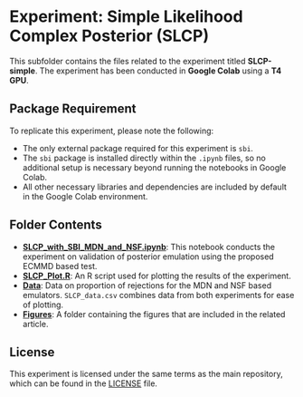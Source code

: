 # Experiment: Simple Likelihood Complex Posterior (SLCP)

This subfolder contains the files related to the experiment titled **SLCP-simple**. The experiment has been conducted in **Google Colab** using a **T4 GPU**.

## Package Requirement

To replicate this experiment, please note the following:

- The only external package required for this experiment is `sbi`.
- The `sbi` package is installed directly within the `.ipynb` files, so no additional setup is necessary beyond running the notebooks in Google Colab.
- All other necessary libraries and dependencies are included by default in the Google Colab environment.

## Folder Contents

- **[SLCP_with_SBI_MDN_and_NSF.ipynb](https://github.com/anirbanc96/ECMMD-CondTwoSamp/blob/main/Simulation%20Based%20Inference/SLCP-Simple/SLCP_with_SBI_MDN_and_NSF.ipynb)**: This notebook conducts the experiment on validation of posterior emulation using the proposed ECMMD based test.
- **[SLCP_Plot.R](https://github.com/anirbanc96/ECMMD-CondTwoSamp/blob/main/Simulation%20Based%20Inference/SLCP-Simple/SLCP_Plot.R)**: An R script used for plotting the results of the experiment.
- **[Data](https://github.com/anirbanc96/ECMMD-CondTwoSamp/tree/main/Simulation%20Based%20Inference/SLCP-Simple/Data)**: Data on proportion of rejections for the MDN and NSF based emulators. `SLCP_data.csv` combines data from both experiments for ease of plotting.
- **[Figures](https://github.com/anirbanc96/ECMMD-CondTwoSamp/tree/main/Simulation%20Based%20Inference/SLCP-Simple/Figures)**: A folder containing the figures that are included in the related article.

## License

This experiment is licensed under the same terms as the main repository, which can be found in the [LICENSE](../../LICENSE) file.
